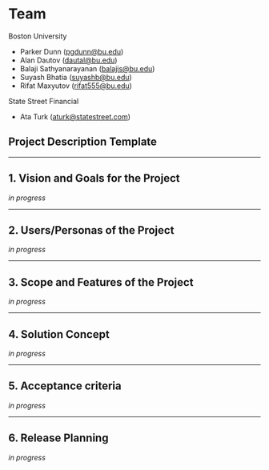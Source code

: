 # Team

Boston University
* Parker Dunn (pgdunn@bu.edu)
* Alan Dautov (dautal@bu.edu)
* Balaji Sathyanarayanan (balajis@bu.edu)
* Suyash Bhatia (suyashb@bu.edu)
* Rifat Maxyutov (rifat555@bu.edu)

State Street Financial
* Ata Turk (aturk@statestreet.com)

## Project Description Template

** **
## 1. Vision and Goals for the Project
*in progress*

** **
## 2. Users/Personas of the Project
*in progress*

** **
## 3. Scope and Features of the Project
*in progress*

** **
## 4. Solution Concept
*in progress*

** **
## 5. Acceptance criteria
*in progress*

** **
## 6. Release Planning
*in progress*
